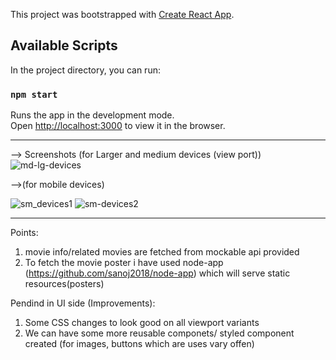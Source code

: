 This project was bootstrapped with [Create React App](https://github.com/facebook/create-react-app).

## Available Scripts

In the project directory, you can run:

### `npm start`

Runs the app in the development mode.<br>
Open [http://localhost:3000](http://localhost:3000) to view it in the browser.

*************************************************************************************************************************
--> Screenshots (for Larger and medium devices (view port))
![md-lg-devices](https://user-images.githubusercontent.com/39957256/59961257-f8486000-94f2-11e9-85cb-f92f8937c354.JPG)

-->(for mobile devices)

![sm_devices1](https://user-images.githubusercontent.com/39957256/59961269-1e6e0000-94f3-11e9-952c-4738f014cc8c.jpg)
![sm-devices2](https://user-images.githubusercontent.com/39957256/59961271-2037c380-94f3-11e9-9304-cfdd80a1f0a2.JPG)
****************************************************************************************************************************


Points:
1. movie info/related movies are fetched from mockable api provided
2. To fetch the movie poster i have used node-app (https://github.com/sanoj2018/node-app) which will serve static resources(posters)

Pendind in UI side (Improvements):
1. Some CSS changes to look good on all viewport variants
2. We can have some more reusable componets/ styled component created (for images, buttons which are uses vary offen)

